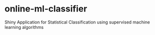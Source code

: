 # online-ml-classifier
 Shiny Application for Statistical Classification using supervised machine learning algorithms
